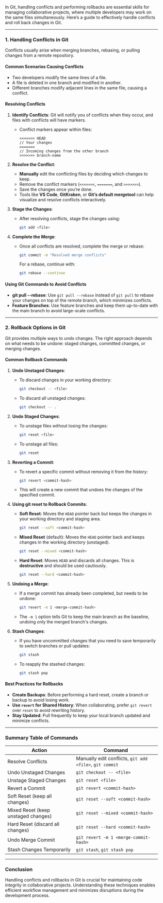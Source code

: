 In Git, handling conflicts and performing rollbacks are essential skills for managing collaborative projects, where multiple developers may work on the same files simultaneously. Here’s a guide to effectively handle conflicts and roll back changes in Git.

---

### **1. Handling Conflicts in Git**

Conflicts usually arise when merging branches, rebasing, or pulling changes from a remote repository.

#### **Common Scenarios Causing Conflicts**
   - Two developers modify the same lines of a file.
   - A file is deleted in one branch and modified in another.
   - Different branches modify adjacent lines in the same file, causing a conflict.

#### **Resolving Conflicts**

1. **Identify Conflicts**: Git will notify you of conflicts when they occur, and files with conflicts will have markers.
   - Conflict markers appear within files:
     ```
     <<<<<<< HEAD
     // Your changes
     =======
     // Incoming changes from the other branch
     >>>>>>> branch-name
     ```

2. **Resolve the Conflict**:
   - **Manually** edit the conflicting files by deciding which changes to keep.
   - Remove the conflict markers (`<<<<<<<`, `=======`, and `>>>>>>>`).
   - Save the changes once you’re done.
   - Tools like **VS Code**, **GitKraken**, or **Git’s default mergetool** can help visualize and resolve conflicts interactively.

3. **Stage the Changes**:
   - After resolving conflicts, stage the changes using:
     ```bash
     git add <file>
     ```

4. **Complete the Merge**:
   - Once all conflicts are resolved, complete the merge or rebase:
     ```bash
     git commit -m "Resolved merge conflicts"
     ```
     For a rebase, continue with:
     ```bash
     git rebase --continue
     ```

#### **Using Git Commands to Avoid Conflicts**
   - **git pull --rebase**: Use `git pull --rebase` instead of `git pull` to rebase your changes on top of the remote branch, which minimizes conflicts.
   - **Feature Branches**: Use feature branches and keep them up-to-date with the main branch to avoid large-scale conflicts.

---

### **2. Rollback Options in Git**

Git provides multiple ways to undo changes. The right approach depends on what needs to be undone: staged changes, committed changes, or merging changes.

#### **Common Rollback Commands**

1. **Undo Unstaged Changes**:
   - To discard changes in your working directory:
     ```bash
     git checkout -- <file>
     ```
   - To discard all unstaged changes:
     ```bash
     git checkout -- .
     ```

2. **Undo Staged Changes**:
   - To unstage files without losing the changes:
     ```bash
     git reset <file>
     ```
   - To unstage all files:
     ```bash
     git reset
     ```

3. **Reverting a Commit**:
   - To revert a specific commit without removing it from the history:
     ```bash
     git revert <commit-hash>
     ```
   - This will create a new commit that undoes the changes of the specified commit.

4. **Using git reset to Rollback Commits**:
   - **Soft Reset**: Moves the `HEAD` pointer back but keeps the changes in your working directory and staging area.
     ```bash
     git reset --soft <commit-hash>
     ```
   - **Mixed Reset** (default): Moves the `HEAD` pointer back and keeps changes in the working directory (unstaged).
     ```bash
     git reset --mixed <commit-hash>
     ```
   - **Hard Reset**: Moves `HEAD` and discards all changes. This is **destructive** and should be used cautiously.
     ```bash
     git reset --hard <commit-hash>
     ```

5. **Undoing a Merge**:
   - If a merge commit has already been completed, but needs to be undone:
     ```bash
     git revert -m 1 <merge-commit-hash>
     ```
   - The `-m 1` option tells Git to keep the main branch as the baseline, undoing only the merged branch's changes.

6. **Stash Changes**:
   - If you have uncommitted changes that you need to save temporarily to switch branches or pull updates:
     ```bash
     git stash
     ```
   - To reapply the stashed changes:
     ```bash
     git stash pop
     ```

#### **Best Practices for Rollbacks**
   - **Create Backups**: Before performing a hard reset, create a branch or backup to avoid losing work.
   - **Use `revert` for Shared History**: When collaborating, prefer `git revert` over `reset` to avoid rewriting history.
   - **Stay Updated**: Pull frequently to keep your local branch updated and minimize conflicts.

---

### **Summary Table of Commands**

| Action | Command |
|--------|---------|
| Resolve Conflicts | Manually edit conflicts, `git add <file>`, `git commit` |
| Undo Unstaged Changes | `git checkout -- <file>` |
| Unstage Staged Changes | `git reset <file>` |
| Revert a Commit | `git revert <commit-hash>` |
| Soft Reset (keep all changes) | `git reset --soft <commit-hash>` |
| Mixed Reset (keep unstaged changes) | `git reset --mixed <commit-hash>` |
| Hard Reset (discard all changes) | `git reset --hard <commit-hash>` |
| Undo Merge Commit | `git revert -m 1 <merge-commit-hash>` |
| Stash Changes Temporarily | `git stash`, `git stash pop` |

---

### **Conclusion**

Handling conflicts and rollbacks in Git is crucial for maintaining code integrity in collaborative projects. Understanding these techniques enables efficient workflow management and minimizes disruptions during the development process.
